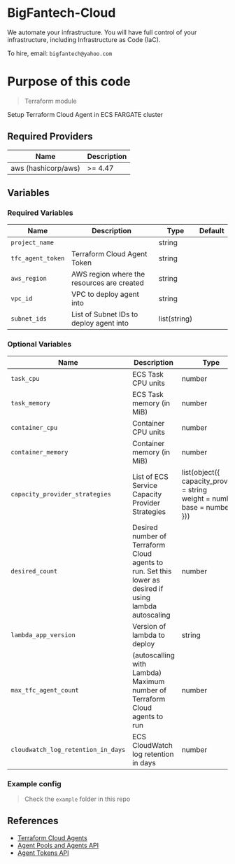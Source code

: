 # BigFantech-Cloud

We automate your infrastructure.
You will have full control of your infrastructure, including Infrastructure as Code (IaC).

To hire, email: `bigfantech@yahoo.com`

# Purpose of this code

> Terraform module

Setup Terraform Cloud Agent in ECS FARGATE cluster

## Required Providers

| Name                | Description |
| ------------------- | ----------- |
| aws (hashicorp/aws) | >= 4.47     |

## Variables

### Required Variables

| Name              | Description                                | Type         | Default |
| ----------------- | ------------------------------------------ | ------------ | ------- |
| `project_name`    | | string       |         |
| `tfc_agent_token` | Terraform Cloud Agent Token                | string       |         |
| `aws_region`      | AWS region where the resources are created | string       |         |
| `vpc_id`          | VPC to deploy agent into                   | string       |         |
| `subnet_ids`      | List of Subnet IDs to deploy agent into    | list(string) |         |

### Optional Variables

| Name                               | Description                                                                                            | Type                                                                                   | Default                                                               |
| ---------------------------------- | ------------------------------------------------------------------------------------------------------ | -------------------------------------------------------------------------------------- | --------------------------------------------------------------------- |
| `task_cpu`                         | ECS Task CPU units                                                                                     | number                                                                                 | 2048                                                                  |
| `task_memory`                      | ECS Task memory (in MiB)                                                                               | number                                                                                 | 4096                                                                  |
| `container_cpu`                    | Container CPU units                                                                                    | number                                                                                 | 1024                                                                  |
| `container_memory`                 | Container memory (in MiB)                                                                              | number                                                                                 | 2048                                                                  |
| `capacity_provider_strategies`     | List of ECS Service Capacity Provider Strategies                                                       | list(object({<br>capacity_provider = string<br>weight = number<br>base = number<br>})) | [{<br>capacity_provider = "FARGATE"<br>weight = 100<br>base = 1<br>}] |
| `desired_count`                    | Desired number of Terraform Cloud agents to run. Set this lower as desired if using lambda autoscaling | number                                                                                 | 1                                                                     |
| `lambda_app_version`               | Version of lambda to deploy                                                                            | string                                                                                 | 1.0.0                                                                 |
| `max_tfc_agent_count`              | (autoscalling with Lambda) Maximum number of Terraform Cloud agents to run                             | number                                                                                 | 2                                                                     |
| `cloudwatch_log_retention_in_days` | ECS CloudWatch log retention in days                                                                   | number                                                                                 | 90                                                                    |

### Example config

> Check the `example` folder in this repo

## References

- [Terraform Cloud Agents](https://www.terraform.io/docs/cloud/workspaces/agent.html)
- [Agent Pools and Agents API](https://www.terraform.io/docs/cloud/api/agents.html)
- [Agent Tokens API](https://www.terraform.io/docs/cloud/api/agent-tokens.html)

